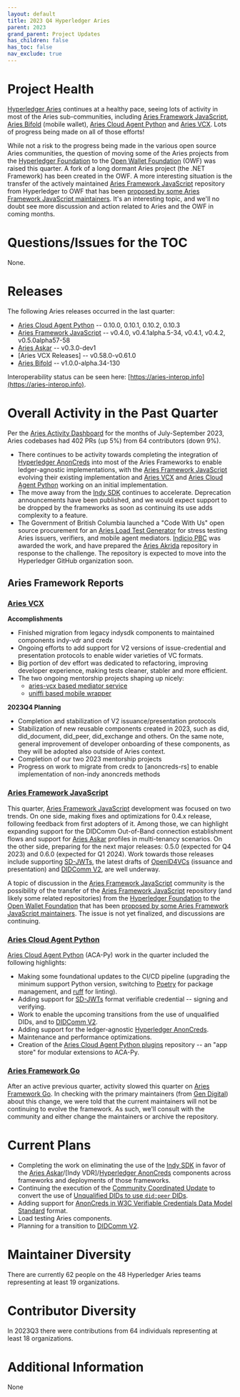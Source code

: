 ```yaml
---
layout: default
title: 2023 Q4 Hyperledger Aries
parent: 2023
grand_parent: Project Updates
has_children: false
has_toc: false
nav_exclude: true
---
```


# Project Health

[Hyperledger Aries](https://www.hyperledger.org/projects/aries) continues at a
healthy pace, seeing lots of activity in most of the Aries
sub-communities, including [Aries Framework JavaScript], [Aries Bifold] (mobile
wallet), [Aries Cloud Agent Python] and [Aries VCX]. Lots of progress being made
on all of those efforts!

While not a risk to the progress being made in the various open source Aries
communities, the question of moving some of the Aries projects from the
[Hyperledger Foundation] to the [Open Wallet Foundation] (OWF) was raised this quarter. A fork
of a long dormant Aries project (the .NET Framework) has been created in the OWF. A more
interesting situation is the transfer of the actively maintained [Aries
Framework JavaScript] repository from Hyperledger to OWF that has been
[proposed by some Aries Framework JavaScript maintainers]. It's an interesting topic, and
we'll no doubt see more discussion and action related to Aries and the OWF in coming months.

[Aries Framework JavaScript]: https://github.com/hyperledger/aries-framework-javascript
[Aries Bifold]: https://github.com/hyperledger/aries-mobile-agent-react-native
[Aries Cloud Agent Python]: https://github.com/hyperledger/aries-cloudagent-python
[Aries VCX]: https://github.com/hyperledger/aries-vcx
[Aries Framework Go]: https://github.com/hyperledger/aries-framework-go
[proposed by some Aries Framework JavaScript maintainers]: https://github.com/hyperledger/aries-framework-javascript/discussions/1586
[Open Wallet Foundation]: https://openwallet.foundation/
[Hyperledger Foundation]: https://hyperledger.org

# Questions/Issues for the TOC

None.

# Releases

The following Aries releases occurred in the last quarter:

- [Aries Cloud Agent Python] -- 0.10.0, 0.10.1, 0.10.2, 0.10.3
- [Aries Framework JavaScript] -- v0.4.0, v0.4.1alpha.5-34, v0.4.1, v0.4.2, v0.5.0alpha57-58
- [Aries Askar] -- v0.3.0-dev1
- [Aries VCX Releases] -- v0.58.0-v0.61.0
- [Aries Bifold] -- v1.0.0-alpha.34-130

Interoperability status can be seen
here: [https://aries-interop.info](https://aries-interop.info).

# Overall Activity in the Past Quarter

Per the [Aries Activity Dashboard] for the months of July-September 2023, Aries
codebases had 402 PRs (up 5%) from 64 contributors (down 9%).

[Aries Activity Dashboard]: https://insights.lfx.linuxfoundation.org/projects/hyperledger%2Faries/dashboard;subTab=technical?time=%7B%22from%22:%222023-07-01T07:00:00.000Z%22,%22type%22:%22absolute%22,%22to%22:%222023-09-30T07:00:00.000Z%22%7D

* There continues to be activity towards completing the integration of
  [Hyperledger AnonCreds] into most of the Aries Frameworks to enable
  ledger-agnostic implementations, with the [Aries Framework JavaScript]
  evolving their existing implementation and [Aries VCX] and [Aries Cloud Agent
  Python] working on an initial implementation.
* The move away from the [Indy SDK] continues to accelerate. Deprecation
  announcements have been published, and we would expect support to be dropped
  by the frameworks as soon as continuing its use adds complexity to a feature.
* The Government of British Columbia launched a "Code With Us" open source
  procurement for an [Aries Load Test Generator] for stress testing Aries issuers,
  verifiers, and mobile agent mediators. [Indicio PBC] was awarded the work, and
  have prepared the [Aries Akrida] repository in response to the challenge. The
  repository is expected to move into the Hyperledger GitHub organization soon.

[Aries Askar]: https://github.com/hyperledger/aries-askar
[Indy SDK]: https://github.com/hyperledger/indy-sdk
[Hyperledger AnonCreds]: https://github.com/hyperledger/anoncreds-rs
[OpenID4VCs]: https://openid.net/openid4vc/
[Aries Cloud Agent Python plugins]: https://github.com/hyperledger/aries-acapy-plugins
[Indicio PBC]: https://indicio.tech
[Aries Akrida]: https://github.com/Indicio-tech/aries-akrida
[Aries Load Test Generator]: https://marketplace.digital.gov.bc.ca/opportunities/code-with-us/51d7c289-51a8-4307-939c-5a4271c7b2b6
[SD-JWTs]: https://datatracker.ietf.org/doc/draft-ietf-oauth-selective-disclosure-jwt/

## Aries Framework Reports

### [Aries VCX]

**Accomplishments**

* Finished migration from legacy indysdk components to maintained components indy-vdr and credx
* Ongoing efforts to add support for V2 versions of issue-credential and presentation protocols to enable wider varieties of VC formats.
* Big portion of dev effort was dedicated to refactoring, improving developer experience, making tests cleaner, stabler and more efficient.
* The two ongoing mentorship projects shaping up nicely:
    * [aries-vcx based mediator service](https://wiki.hyperledger.org/display/INTERN/%5Bdraft%5D+Project+Plan+-+aries-vcx+based+message+mediator+service)
    * [uniffi based mobile wrapper](https://wiki.hyperledger.org/pages/viewpage.action?pageId=98730187)

**2023Q4 Planning**

* Completion and stabilization of V2 issuance/presentation protocols
* Stabilization of new reusable components created in 2023, such as did, did_document, did_peer, did_exchange and others. On the same note, general improvement of developer onboarding of these components, as they will be adopted also outside of Aries context.
* Completion of our two 2023 mentorship projects
* Progress on work to migrate from credx to [anoncreds-rs] to enable implementation of non-indy anoncreds methods

### [Aries Framework JavaScript]

This quarter, [Aries Framework JavaScript] development was focused on two
trends. On one side, making fixes and optimizations for 0.4.x release, following
feedback from first adopters of it. Among those, we can highlight expanding
support for the DIDComm Out-of-Band connection establishment flows and support
for [Aries Askar] profiles in multi-tenancy scenarios. On the other side,
preparing for the next major releases: 0.5.0 (expected for Q4 2023) and 0.6.0
(expected for Q1 2024). Work towards those releases include supporting
[SD-JWTs], the latest drafts of [OpenID4VCs] (issuance and presentation) and
[DIDComm V2], are well underway.

A topic of discussion in the [Aries Framework JavaScript] community is the
possibility of the transfer of the [Aries Framework JavaScript] repository (and
likely some related repositories) from the [Hyperledger Foundation] to the [Open
Wallet Foundation] that has been [proposed by some Aries Framework JavaScript
maintainers]. The issue is not yet finalized, and discussions are continuing.

[DIDComm V2]: https://identity.foundation/didcomm-messaging/spec/

### [Aries Cloud Agent Python]

[Aries Cloud Agent Python] (ACA-Py) work in the quarter included the following highlights:

* Making some foundational updates to the CI/CD pipeline (upgrading the minimum support Python version, switching to [Poetry] for package management, and [ruff] for linting).
* Adding support for [SD-JWTs] format verifiable credential -- signing and verifying.
* Work to enable the upcoming transitions from the use of unqualified DIDs, and to [DIDComm V2].
* Adding support for the ledger-agnostic [Hyperledger AnonCreds].
* Maintenance and performance optimizations.
* Creation of the [Aries Cloud Agent Python plugins] repository -- an "app
  store" for modular extensions to ACA-Py.

[Poetry]: https://python-poetry.org/
[ruff]: https://docs.astral.sh/ruff/

### [Aries Framework Go]

After an active previous quarter, activity slowed this quarter on [Aries
Framework Go]. In checking with the primary maintainers (from [Gen
Digital](https://www.gendigital.com/)) about this change, we were told that the
current maintainers will not be continuing to evolve the framework. As such,
we'll consult with the community and either change the maintainers or archive
the repository.

# Current Plans

* Completing the work on eliminating the use of the [Indy SDK] in favor of the
  [Aries Askar]/[Indy VDR]/[Hyperledger AnonCreds] components across frameworks and deployments of those
  frameworks.
* Continuing the execution of the [Community Coordinated Update] to convert the use of [Unqualified DIDs to use `did:peer` DIDs].
* Adding support for [AnonCreds in W3C Verifiable Credentials Data Model Standard] format.
* Load testing Aries components.
* Planning for a transition to [DIDComm V2].

[Community Coordinated Update]: https://github.com/hyperledger/aries-rfcs/tree/main/concepts/0345-community-coordinated-update
[Unqualified DIDs to use `did:peer` DIDs]: https://github.com/hyperledger/aries-rfcs/pull/793
[DID Core Specification]: https://www.w3.org/TR/did-core/
[AnonCreds in W3C Verifiable Credentials Data Model Standard]: https://marketplace.digital.gov.bc.ca/opportunities/code-with-us/7afcbd7c-2bbc-41ed-bf27-b6ba6e2903c5

# Maintainer Diversity

There are currently 62 people on the 48 Hyperledger Aries teams representing at least 19 organizations.

# Contributor Diversity

In 2023Q3 there were contributions from 64 individuals representing at least 18 organizations.

# Additional Information

None
